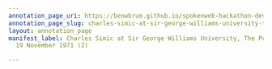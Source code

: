 ```yaml
---
annotation_page_uri: https://benwbrum.github.io/spokenweb-hackathon-development-noterms/annotations/charles-simic-at-sir-george-williams-university-the-poetry-series-19-november-1971-2--canvas-1-introducer.json
annotation_page_slug: charles-simic-at-sir-george-williams-university-the-poetry-series-19-november-1971-2--canvas-1-introducer
layout: annotation_page
manifest_label: Charles Simic at Sir George Williams University, The Poetry Series,
  19 November 1971 (2)

---
```


